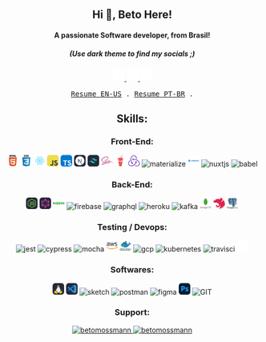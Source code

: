 <h2 align="center">Hi 👋, Beto Here!</h2>
<h4 align="center">A passionate Software developer, from Brasil!</h4>
<h5 align="center">(Use dark theme to find my socials ;)</h5>

<p align="center">
  <a href="https://linkedin.com/in/gilbertomossmann/"> <img alt="Beto M | LinkedIn" width="23" src="https://github.com/Aakarsh-B/trying-repos/blob/master/linkedin.svg" /> </a>
  <a href="https://instagram.com/gilbertomossmann"> <img alt="Beto M | Instagram" width="23" src="https://github.com/Aakarsh-B/trying-repos/blob/master/insta.svg" /> </a>
  <a href="http://beto.dev.br/"> <img alt="Beto M | WebSite" width="23" src="https://github.com/Aakarsh-B/trying-repos/blob/master/www.svg" /> </a>
</p>

<p align="center">
  <samp>
    <a href="https://github.com/betomossmann/resume/blob/main/README.md">Resume EN-US</a> .
    <a href="https://github.com/betomossmann/resume/blob/main/README-br.md">Resume PT-BR</a> .
  </samp>
</p>

<h2 align="center">Skills:</h2>

<h3 align="center">Front-End:</h3>

<p align="center">
  <a> <img alt="html5" width="23" src="https://raw.githubusercontent.com/devicons/devicon/master/icons/html5/html5-original-wordmark.svg" /> </a>
  <a> <img alt="css3" width="23" src="https://raw.githubusercontent.com/devicons/devicon/master/icons/css3/css3-original-wordmark.svg" /> </a> 
  <a> <img alt="REACT" width="23" src="https://raw.githubusercontent.com/github/explore/80688e429a7d4ef2fca1e82350fe8e3517d3494d/topics/react/react.png" /></a>
  <a> <img alt="JAVASCRIPT" width="23" src="https://raw.githubusercontent.com/tandpfun/skill-icons/main/icons/JavaScript.svg"/> </a>
  <a> <img alt="TYPESCRIPT" width="23" src="https://raw.githubusercontent.com/tandpfun/skill-icons/main/icons/TypeScript.svg" /></a>
  <a> <img alt="NEXTJS" width="23" src="https://raw.githubusercontent.com/tandpfun/skill-icons/main/icons/NextJS-Dark.svg"/> </a>
  <a> <img alt="TailwindCSS" width="23" src="https://raw.githubusercontent.com/tandpfun/skill-icons/main/icons/TailwindCSS-Dark.svg"/> </a>
  <a> <img alt="sass" width="23" src="https://raw.githubusercontent.com/devicons/devicon/master/icons/sass/sass-original.svg" /> </a> 
  <a> <img alt="gulp" width="23" src="https://raw.githubusercontent.com/devicons/devicon/master/icons/gulp/gulp-plain.svg" /> </a> 
  <a> <img alt="redux" width="23" src="https://raw.githubusercontent.com/devicons/devicon/master/icons/redux/redux-original.svg" /> </a> 
  <a> <img alt="materialize" width="23" src="https://raw.githubusercontent.com/prplx/svg-logos/5585531d45d294869c4eaab4d7cf2e9c167710a9/svg/materialize.svg" /> </a> 
  <a> <img alt="webpack" width="23" src="https://raw.githubusercontent.com/devicons/devicon/d00d0969292a6569d45b06d3f350f463a0107b0d/icons/webpack/webpack-original-wordmark.svg" /> </a>
  <a> <img alt="nuxtjs" width="23" src="https://www.vectorlogo.zone/logos/nuxtjs/nuxtjs-icon.svg" /> </a> 
  <a> <img alt="babel" width="23" src="https://www.vectorlogo.zone/logos/babeljs/babeljs-icon.svg" /> </a> 
</p>

<h3 align="center">Back-End:</h3>

<p align="center">
  <a> <img alt="NODEJS" width="23" src="https://raw.githubusercontent.com/tandpfun/skill-icons/main/icons/NodeJS-Dark.svg"/> </a>
  <a> <img alt="GRAPHQL" width="23" src="https://raw.githubusercontent.com/tandpfun/skill-icons/main/icons/GraphQL-Dark.svg"/> </a>
  <a> <img alt="nginx" width="23" src="https://raw.githubusercontent.com/devicons/devicon/master/icons/nginx/nginx-original.svg" /> </a> 
  <a> <img alt="firebase" width="23" src="https://www.vectorlogo.zone/logos/firebase/firebase-icon.svg" /> </a> 
  <a> <img alt="graphql" width="23" src="https://www.vectorlogo.zone/logos/graphql/graphql-icon.svg" /> </a> 
  <a> <img alt="heroku" width="23" src="https://www.vectorlogo.zone/logos/heroku/heroku-icon.svg" /> </a> 
  <a> <img alt="kafka" width="23" src="https://www.vectorlogo.zone/logos/apache_kafka/apache_kafka-icon.svg" /> </a> 
  <a> <img alt="mongodb" width="23" src="https://raw.githubusercontent.com/devicons/devicon/master/icons/mongodb/mongodb-original-wordmark.svg" /> </a> 
  <a> <img alt="nestjs" width="23" src="https://raw.githubusercontent.com/devicons/devicon/master/icons/nestjs/nestjs-plain.svg" /> </a> 
  <a> <img alt="postgresql" width="23" src="https://raw.githubusercontent.com/devicons/devicon/master/icons/postgresql/postgresql-original-wordmark.svg" /> </a> 
</p>

<h3 align="center">Testing / Devops:</h3>

<p align="center">
  <a> <img alt="jest" width="23" src="https://www.vectorlogo.zone/logos/jestjsio/jestjsio-icon.svg" /> </a> 
  <a> <img alt="cypress" width="23" src="https://raw.githubusercontent.com/simple-icons/simple-icons/6e46ec1fc23b60c8fd0d2f2ff46db82e16dbd75f/icons/cypress.svg" /> </a> 
  <a> <img alt="mocha" width="23" src="https://www.vectorlogo.zone/logos/mochajs/mochajs-icon.svg" /> </a> 
  <a> <img alt="aws" width="23" src="https://raw.githubusercontent.com/devicons/devicon/master/icons/amazonwebservices/amazonwebservices-original-wordmark.svg" /> </a> 
  <a> <img alt="docker" width="23" src="https://raw.githubusercontent.com/devicons/devicon/master/icons/docker/docker-original-wordmark.svg" /> </a> 
  <a> <img alt="gcp" width="23" src="https://www.vectorlogo.zone/logos/google_cloud/google_cloud-icon.svg" /> </a> 
  <a> <img alt="kubernetes" width="23" src="https://www.vectorlogo.zone/logos/kubernetes/kubernetes-icon.svg" /> </a> 
  <a> <img alt="travisci" width="23" src="https://www.vectorlogo.zone/logos/travis-ci/travis-ci-icon.svg" /> </a> 
  <a> <img alt="GITHUB" width="23" src="https://github.com/Aakarsh-B/trying-repos/blob/master/github.svg" /> </a>
</p>

<h3 align="center">Softwares:</h3>

<p align="center">
  <a> <img alt="Linux" width="23" src="https://raw.githubusercontent.com/tandpfun/skill-icons/main/icons/Linux-Dark.svg" /> </a> 
  <a> <img alt="Visual Studio Code" width="23" src="https://raw.githubusercontent.com/tandpfun/skill-icons/main/icons/VSCode-Dark.svg" /> </a> 
  <a> <img alt="sketch" width="23" src="https://www.vectorlogo.zone/logos/sketchapp/sketchapp-icon.svg" /> </a> 
  <a> <img alt="postman" width="23" src="https://www.vectorlogo.zone/logos/getpostman/getpostman-icon.svg" /> </a>
  <a> <img alt="figma" width="23" src="https://www.vectorlogo.zone/logos/figma/figma-icon.svg" /> </a> 
  <a> <img alt="Photoshop" width="23" src="https://raw.githubusercontent.com/tandpfun/skill-icons/main/icons/Photoshop.svg" /> </a>
  <a> <img alt="GIT" width="23" src="https://www.vectorlogo.zone/logos/git-scm/git-scm-icon.svg"/> </a>
</P>

<h3 align="center">Support:</h3>

<p align="center">
  <a href="https://www.buymeacoffee.com/betomossmann"><img src="https://cdn.buymeacoffee.com/buttons/v2/default-yellow.png" height="32" width="135" alt="betomossmann" /> </a>
  <a href="https://ko-fi.com/betomossmann"> <img src="https://cdn.ko-fi.com/cdn/kofi3.png?v=3" height="32" width="135" alt="betomossmann" /> </a>
</p>
